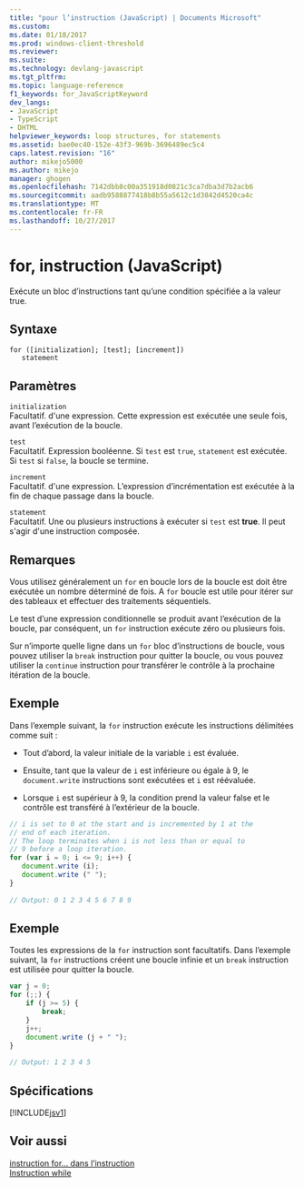 ```yaml
---
title: "pour l’instruction (JavaScript) | Documents Microsoft"
ms.custom: 
ms.date: 01/18/2017
ms.prod: windows-client-threshold
ms.reviewer: 
ms.suite: 
ms.technology: devlang-javascript
ms.tgt_pltfrm: 
ms.topic: language-reference
f1_keywords: for_JavaScriptKeyword
dev_langs:
- JavaScript
- TypeScript
- DHTML
helpviewer_keywords: loop structures, for statements
ms.assetid: bae0ec40-152e-43f3-969b-3696489ec5c4
caps.latest.revision: "16"
author: mikejo5000
ms.author: mikejo
manager: ghogen
ms.openlocfilehash: 7142dbb8c00a351918d0821c3ca7dba3d7b2acb6
ms.sourcegitcommit: aadb9588877418b8b55a5612c1d3842d4520ca4c
ms.translationtype: MT
ms.contentlocale: fr-FR
ms.lasthandoff: 10/27/2017
---
```

# <a name="for-statement-javascript"></a>for, instruction (JavaScript)
Exécute un bloc d’instructions tant qu’une condition spécifiée a la valeur true.  
  
## <a name="syntax"></a>Syntaxe  
  
```  
for ([initialization]; [test]; [increment])  
   statement   
```  
  
## <a name="parameters"></a>Paramètres  
 `initialization`  
 Facultatif. d'une expression. Cette expression est exécutée une seule fois, avant l’exécution de la boucle.  
  
 `test`  
 Facultatif. Expression booléenne. Si `test` est `true`, `statement` est exécutée. Si `test` si `false`, la boucle se termine.  
  
 `increment`  
 Facultatif. d'une expression. L’expression d’incrémentation est exécutée à la fin de chaque passage dans la boucle.  
  
 `statement`  
 Facultatif. Une ou plusieurs instructions à exécuter si `test` est **true**. Il peut s'agir d'une instruction composée.  
  
## <a name="remarks"></a>Remarques  
 Vous utilisez généralement un `for` en boucle lors de la boucle est doit être exécutée un nombre déterminé de fois. A `for` boucle est utile pour itérer sur des tableaux et effectuer des traitements séquentiels.  
  
 Le test d’une expression conditionnelle se produit avant l’exécution de la boucle, par conséquent, un `for` instruction exécute zéro ou plusieurs fois.  
  
 Sur n’importe quelle ligne dans un `for` bloc d’instructions de boucle, vous pouvez utiliser la `break` instruction pour quitter la boucle, ou vous pouvez utiliser la `continue` instruction pour transférer le contrôle à la prochaine itération de la boucle.  
  
## <a name="example"></a>Exemple  
 Dans l’exemple suivant, la `for` instruction exécute les instructions délimitées comme suit :  
  
-   Tout d’abord, la valeur initiale de la variable `i` est évaluée.  
  
-   Ensuite, tant que la valeur de `i` est inférieure ou égale à 9, le `document.write` instructions sont exécutées et `i` est réévaluée.  
  
-   Lorsque `i` est supérieur à 9, la condition prend la valeur false et le contrôle est transféré à l’extérieur de la boucle.  
  
```JavaScript  
// i is set to 0 at the start and is incremented by 1 at the  
// end of each iteration.  
// The loop terminates when i is not less than or equal to  
// 9 before a loop iteration.  
for (var i = 0; i <= 9; i++) {  
   document.write (i);  
   document.write (" ");  
}  
  
// Output: 0 1 2 3 4 5 6 7 8 9  
```  
  
## <a name="example"></a>Exemple  
 Toutes les expressions de la `for` instruction sont facultatifs. Dans l’exemple suivant, la `for` instructions créent une boucle infinie et un `break` instruction est utilisée pour quitter la boucle.  
  
```JavaScript  
var j = 0;  
for (;;) {  
    if (j >= 5) {  
        break;  
    }  
    j++;  
    document.write (j + " ");  
}  
  
// Output: 1 2 3 4 5  
```  
  
## <a name="requirements"></a>Spécifications  
 [!INCLUDE[jsv1](../../javascript/misc/includes/jsv1-md.md)]  
  
## <a name="see-also"></a>Voir aussi  
 [instruction for... dans l’instruction](../../javascript/reference/for-dot-dot-dot-in-statement-javascript.md)   
 [Instruction while](../../javascript/reference/while-statement-javascript.md)